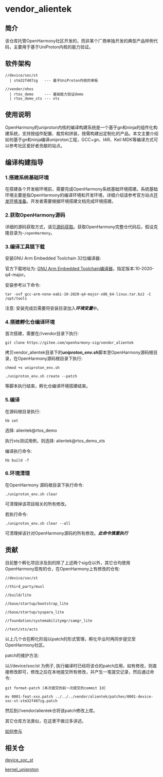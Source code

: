 # vendor_alientek

## 简介

该仓库托管OpenHarmony社区开发的，而非某个厂商单独开发的典型产品样例代码，主要用于基于UniProton内核的能力验证。

## 软件架构
```
//device/soc/st
  | stm32f407zg   --- 基于UniProton内核的单板

//vendor/ohos
  | rtos_demo     --- 基础能力验证demo
  | rtos_demo_xts --- xts
```

## 使用说明

OpenHarmony的uniproton内核的编译构建系统是一个基于gn和ninja的组件化构建系统，支持按组件配置、裁剪和拼装，按需构建出定制化的产品。本文主要介绍如何基于gn和ninja编译uniproton工程，GCC+gn、IAR、Keil MDK等编译方式可以参考社区爱好者贡献的站点。

## 编译构建指导

### 1.搭建系统基础环境

在搭建各个开发板环境前，需要完成OpenHarmony系统基础环境搭建。系统基础环境主要是指OpenHarmony的编译环境和开发环境，详细介绍请参考官方站点[开发环境准备](https://gitee.com/openharmony/docs/blob/HEAD/zh-cn/device-dev/quick-start/quickstart-lite-env-setup.md)。开发者需要根据环境搭建文档完成环境搭建。

### 2.获取OpenHarmony源码

详细的源码获取方式，请见[源码获取](https://gitee.com/openharmony/docs/blob/HEAD/zh-cn/device-dev/get-code/sourcecode-acquire.md)。获取OpenHarmony完整仓代码后，假设克隆目录为`~/openHarmony`。

### 3.编译工具链下载

安装GNU Arm Embedded Toolchain 32位编译器:

官方下载地址为: [GNU Arm Embedded Toolchain编译器](https://developer.arm.com/downloads/-/gnu-rm)，指定版本:10-2020-q4-major。

安装参考以下命令:

```
tar -xvf gcc-arm-none-eabi-10-2020-q4-major-x86_64-linux.tar.bz2 -C /opt/tools
```

注意: 安装完成后需要将安装目录加入***环境变量***中。

### 4.搭建孵化仓编译环境

首次搭建，需要在//vendor目录下执行:
```
git clone https://gitee.com/openharmony-sig/vendor_alientek

```

拷贝vendor_alientek目录下的***uniproton_env.sh***脚本至OpenHarmony源码根目录，在OpenHarmony源码根目录下执行:
```
chmod +x uniproton_env.sh

./uniproton_env.sh create --patch
```
等脚本执行结束，孵化仓编译环境搭建结束。

### 5.编译

在源码根目录执行:
```
hb set
```

选择: alientek@rtos_demo

执行xts测试用例，则选择: alientek@rtos_demo_xts

编译执行命令:
```
hb build -f
```

### 6.环境清理

在OpenHarmony 源码根目录下执行命令:

```
./uniproton_env.sh clear
```
可清理掉该项目相关的所有修改。

若执行命令:

```
./uniproton_env.sh clear --all
```
可清理掉该针对OpenHarmony源码的所有修改。***此命令慎重执行***

## 贡献

目前整个孵化项目涉及到的除了上述两个sig仓以外，其它仓均使用OpenHarmony现有的仓，在OpenHarmony上有修改的仓有:

```
//device/soc/st

//third_party/musl

//build/lite

//base/startup/bootstrap_lite

//base/startup/syspara_lite

//foundation/systemabilitymgr/samgr_lite

//test/xts/acts
```

以上几个仓在孵化阶段以patch的形式管理，孵化毕业时再同步提交至OpenHarmony社区。

patch的维护方法:

以//device/soc/st 为例子, 执行编译时已经将该仓的patch应用，如有修改，则直接修改即可，修改之后在本地提交所有修改，并产生一笔提交记录，然后通过命令:

```
git format-patch [本次提交的前一次提交的commit Id]

mv 0001-feat-xxx.patch ../../../vendor/alientek/patches/0001-device-soc-st-stm32f407zg.patch
```

然后到//vendor/alientek仓将该patch修改上库。

其它仓库方法类似，在这里不做过多讲述。

[如何参与](https://gitee.com/openharmony/docs/blob/HEAD/zh-cn/contribute/%E5%8F%82%E4%B8%8E%E8%B4%A1%E7%8C%AE.md)

## 相关仓

[device_soc_st](https://gitee.com/openharmony/device_soc_st)

[kernel_uniproton](https://gitee.com/openharmony-sig/kernel_uniproton)
